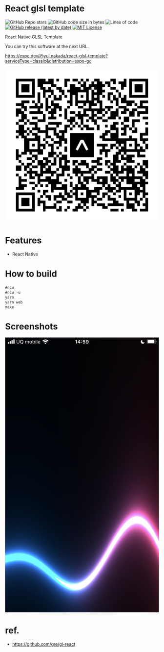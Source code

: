 # React glsl template

![GitHub Repo stars](https://img.shields.io/github/stars/yui0/react-glsl-template?style=social)
![GitHub code size in bytes](https://img.shields.io/github/languages/code-size/yui0/react-glsl-template)
![Lines of code](https://img.shields.io/tokei/lines/github/yui0/react-glsl-template)
[![GitHub release (latest by date)](https://img.shields.io/github/v/release/yui0/react-glsl-template)](https://github.com/yui0/react-glsl-template/releases)
[![MIT License](https://img.shields.io/badge/license-MIT-blue.svg?style=flat)](LICENSE)

React Native GLSL Template

You can try this software at the next URL.

https://expo.dev/@yui.nakada/react-glsl-template?serviceType=classic&distribution=expo-go

![expo](./expo-go.svg)

# Features

* React Native

# How to build

```
#ncu
#ncu -u
yarn
yarn web
make
```

# Screenshots

![01](./screenshots/01.png)

# ref.

* https://github.com/gre/gl-react

